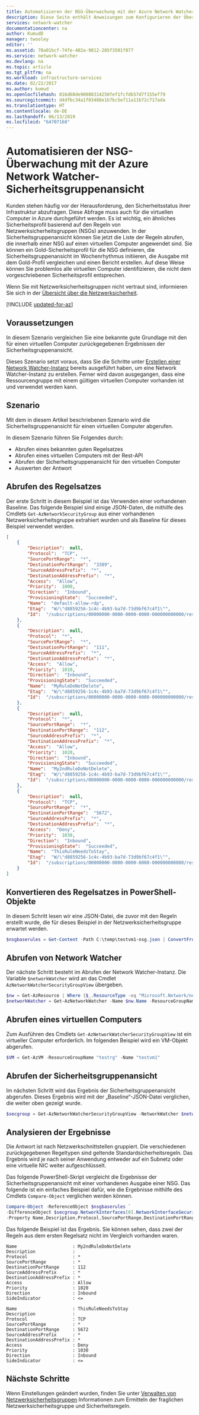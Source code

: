 ```yaml
---
title: Automatisieren der NSG-Überwachung mit der Azure Network Watcher-Sicherheitsgruppenansicht | Microsoft-Dokumentation
description: Diese Seite enthält Anweisungen zum Konfigurieren der Überwachung einer Netzwerksicherheitsgruppe.
services: network-watcher
documentationcenter: na
author: KumudD
manager: twooley
editor: ''
ms.assetid: 78a01bcf-74fe-402a-9812-285f3501f877
ms.service: network-watcher
ms.devlang: na
ms.topic: article
ms.tgt_pltfrm: na
ms.workload: infrastructure-services
ms.date: 02/22/2017
ms.author: kumud
ms.openlocfilehash: 016d68de90088314250fef1fcfdb57d7f155ef79
ms.sourcegitcommit: d4dfbc34a1f03488e1b7bc5e711a11b72c717ada
ms.translationtype: HT
ms.contentlocale: de-DE
ms.lasthandoff: 06/13/2019
ms.locfileid: "64707168"
---
```

# <a name="automate-nsg-auditing-with-azure-network-watcher-security-group-view"></a>Automatisieren der NSG-Überwachung mit der Azure Network Watcher-Sicherheitsgruppenansicht

Kunden stehen häufig vor der Herausforderung, den Sicherheitsstatus ihrer Infrastruktur abzufragen. Diese Abfrage muss auch für die virtuellen Computer in Azure durchgeführt werden. Es ist wichtig, ein ähnliches Sicherheitsprofil basierend auf den Regeln von Netzwerksicherheitsgruppen (NSGs) anzuwenden. In der Sicherheitsgruppenansicht können Sie jetzt die Liste der Regeln abrufen, die innerhalb einer NSG auf einen virtuellen Computer angewendet sind. Sie können ein Gold-Sicherheitsprofil für die NSG definieren, die Sicherheitsgruppenansicht im Wochenrhythmus initiieren, die Ausgabe mit dem Gold-Profil vergleichen und einen Bericht erstellen. Auf diese Weise können Sie problemlos alle virtuellen Computer identifizieren, die nicht dem vorgeschriebenen Sicherheitsprofil entsprechen.

Wenn Sie mit Netzwerksicherheitsgruppen nicht vertraut sind, informieren Sie sich in der [Übersicht über die Netzwerksicherheit](../virtual-network/security-overview.md).


[!INCLUDE [updated-for-az](../../includes/updated-for-az.md)]

## <a name="before-you-begin"></a>Voraussetzungen

In diesem Szenario vergleichen Sie eine bekannte gute Grundlage mit den für einen virtuellen Computer zurückgegebenen Ergebnissen der Sicherheitsgruppenansicht.

Dieses Szenario setzt voraus, dass Sie die Schritte unter [Erstellen einer Network Watcher-Instanz](network-watcher-create.md) bereits ausgeführt haben, um eine Network Watcher-Instanz zu erstellen. Ferner wird davon ausgegangen, dass eine Ressourcengruppe mit einem gültigen virtuellen Computer vorhanden ist und verwendet werden kann.

## <a name="scenario"></a>Szenario

Mit dem in diesem Artikel beschriebenen Szenario wird die Sicherheitsgruppenansicht für einen virtuellen Computer abgerufen.

In diesem Szenario führen Sie Folgendes durch:

- Abrufen eines bekannten guten Regelsatzes
- Abrufen eines virtuellen Computers mit der Rest-API
- Abrufen der Sicherheitsgruppenansicht für den virtuellen Computer
- Auswerten der Antwort

## <a name="retrieve-rule-set"></a>Abrufen des Regelsatzes

Der erste Schritt in diesem Beispiel ist das Verwenden einer vorhandenen Baseline. Das folgende Beispiel sind einige JSON-Daten, die mithilfe des Cmdlets `Get-AzNetworkSecurityGroup` aus einer vorhandenen Netzwerksicherheitsgruppe extrahiert wurden und als Baseline für dieses Beispiel verwendet werden.

```json
[
    {
        "Description":  null,
        "Protocol":  "TCP",
        "SourcePortRange":  "*",
        "DestinationPortRange":  "3389",
        "SourceAddressPrefix":  "*",
        "DestinationAddressPrefix":  "*",
        "Access":  "Allow",
        "Priority":  1000,
        "Direction":  "Inbound",
        "ProvisioningState":  "Succeeded",
        "Name":  "default-allow-rdp",
        "Etag":  "W/\"d8859256-1c4c-4b93-ba7d-73d9bf67c4f1\"",
        "Id":  "/subscriptions/00000000-0000-0000-0000-000000000000/resourceGroups/testrg/providers/Microsoft.Network/networkSecurityGroups/testvm1-nsg/securityRules/default-allow-rdp"
    },
    {
        "Description":  null,
        "Protocol":  "*",
        "SourcePortRange":  "*",
        "DestinationPortRange":  "111",
        "SourceAddressPrefix":  "*",
        "DestinationAddressPrefix":  "*",
        "Access":  "Allow",
        "Priority":  1010,
        "Direction":  "Inbound",
        "ProvisioningState":  "Succeeded",
        "Name":  "MyRuleDoNotDelete",
        "Etag":  "W/\"d8859256-1c4c-4b93-ba7d-73d9bf67c4f1\"",
        "Id":  "/subscriptions/00000000-0000-0000-0000-000000000000/resourceGroups/testrg/providers/Microsoft.Network/networkSecurityGroups/testvm1-nsg/securityRules/MyRuleDoNotDelete"
    },
    {
        "Description":  null,
        "Protocol":  "*",
        "SourcePortRange":  "*",
        "DestinationPortRange":  "112",
        "SourceAddressPrefix":  "*",
        "DestinationAddressPrefix":  "*",
        "Access":  "Allow",
        "Priority":  1020,
        "Direction":  "Inbound",
        "ProvisioningState":  "Succeeded",
        "Name":  "My2ndRuleDoNotDelete",
        "Etag":  "W/\"d8859256-1c4c-4b93-ba7d-73d9bf67c4f1\"",
        "Id":  "/subscriptions/00000000-0000-0000-0000-000000000000/resourceGroups/testrg/providers/Microsoft.Network/networkSecurityGroups/testvm1-nsg/securityRules/My2ndRuleDoNotDelete"
    },
    {
        "Description":  null,
        "Protocol":  "TCP",
        "SourcePortRange":  "*",
        "DestinationPortRange":  "5672",
        "SourceAddressPrefix":  "*",
        "DestinationAddressPrefix":  "*",
        "Access":  "Deny",
        "Priority":  1030,
        "Direction":  "Inbound",
        "ProvisioningState":  "Succeeded",
        "Name":  "ThisRuleNeedsToStay",
        "Etag":  "W/\"d8859256-1c4c-4b93-ba7d-73d9bf67c4f1\"",
        "Id":  "/subscriptions/00000000-0000-0000-0000-000000000000/resourceGroups/testrg/providers/Microsoft.Network/networkSecurityGroups/testvm1-nsg/securityRules/ThisRuleNeedsToStay"
    }
]
```

## <a name="convert-rule-set-to-powershell-objects"></a>Konvertieren des Regelsatzes in PowerShell-Objekte

In diesem Schritt lesen wir eine JSON-Datei, die zuvor mit den Regeln erstellt wurde, die für dieses Beispiel in der Netzwerksicherheitsgruppe erwartet werden.

```powershell
$nsgbaserules = Get-Content -Path C:\temp\testvm1-nsg.json | ConvertFrom-Json
```

## <a name="retrieve-network-watcher"></a>Abrufen von Network Watcher

Der nächste Schritt besteht im Abrufen der Network Watcher-Instanz. Die Variable `$networkWatcher` wird an das Cmdlet `AzNetworkWatcherSecurityGroupView` übergeben.

```powershell
$nw = Get-AzResource | Where {$_.ResourceType -eq "Microsoft.Network/networkWatchers" -and $_.Location -eq "WestCentralUS" } 
$networkWatcher = Get-AzNetworkWatcher -Name $nw.Name -ResourceGroupName $nw.ResourceGroupName 
```

## <a name="get-a-vm"></a>Abrufen eines virtuellen Computers

Zum Ausführen des Cmdlets `Get-AzNetworkWatcherSecurityGroupView` ist ein virtueller Computer erforderlich. Im folgenden Beispiel wird ein VM-Objekt abgerufen.

```powershell
$VM = Get-AzVM -ResourceGroupName "testrg" -Name "testvm1"
```

## <a name="retrieve-security-group-view"></a>Abrufen der Sicherheitsgruppenansicht

Im nächsten Schritt wird das Ergebnis der Sicherheitsgruppenansicht abgerufen. Dieses Ergebnis wird mit der „Baseline“-JSON-Datei verglichen, die weiter oben gezeigt wurde.

```powershell
$secgroup = Get-AzNetworkWatcherSecurityGroupView -NetworkWatcher $networkWatcher -TargetVirtualMachineId $VM.Id
```

## <a name="analyzing-the-results"></a>Analysieren der Ergebnisse

Die Antwort ist nach Netzwerkschnittstellen gruppiert. Die verschiedenen zurückgegebenen Regeltypen sind geltende Standardsicherheitsregeln. Das Ergebnis wird je nach seiner Anwendung entweder auf ein Subnetz oder eine virtuelle NIC weiter aufgeschlüsselt.

Das folgende PowerShell-Skript vergleicht die Ergebnisse der Sicherheitsgruppenansicht mit einer vorhandenen Ausgabe einer NSG. Das folgende ist ein einfaches Beispiel dafür, wie die Ergebnisse mithilfe des Cmdlets `Compare-Object` verglichen werden können.

```powershell
Compare-Object -ReferenceObject $nsgbaserules `
-DifferenceObject $secgroup.NetworkInterfaces[0].NetworkInterfaceSecurityRules `
-Property Name,Description,Protocol,SourcePortRange,DestinationPortRange,SourceAddressPrefix,DestinationAddressPrefix,Access,Priority,Direction
```

Das folgende Beispiel ist das Ergebnis. Sie können sehen, dass zwei der Regeln aus dem ersten Regelsatz nicht im Vergleich vorhanden waren.

```
Name                     : My2ndRuleDoNotDelete
Description              : 
Protocol                 : *
SourcePortRange          : *
DestinationPortRange     : 112
SourceAddressPrefix      : *
DestinationAddressPrefix : *
Access                   : Allow
Priority                 : 1020
Direction                : Inbound
SideIndicator            : <=

Name                     : ThisRuleNeedsToStay
Description              : 
Protocol                 : TCP
SourcePortRange          : *
DestinationPortRange     : 5672
SourceAddressPrefix      : *
DestinationAddressPrefix : *
Access                   : Deny
Priority                 : 1030
Direction                : Inbound
SideIndicator            : <=
```

## <a name="next-steps"></a>Nächste Schritte

Wenn Einstellungen geändert wurden, finden Sie unter [Verwalten von Netzwerksicherheitsgruppen](../virtual-network/manage-network-security-group.md) Informationen zum Ermitteln der fraglichen Netzwerksicherheitsgruppe und Sicherheitsregeln.













